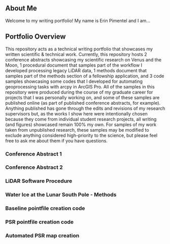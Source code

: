 ## About Me
Welcome to my writing portfolio! My name is Erin Pimentel and I am...

## Portfolio Overview
This repository acts as a technical writing portfolio that showcases my written scientific &amp; technical work. Currently, this repository hosts 2 conference abstracts showcasing my scientific research on Venus and the Moon, 1 procedural document that samples part of the workflow I developed processing legacy LiDAR data, 1 methods document that samples part of the methods section of a fellowship application, and 3 code samples showcasing some codes that I developed for automating geoprocessing tasks with arcpy in ArcGIS Pro. All of the samples in this repository were produced during the course of my graduate career for projects that I was personally working on, and some of these samples are published online (as part of published conference abstracts, for example). Anything published has gone through the edits and revisions of my research supervisors but, as the works I show here were intentionally chosen because they come from individual student research projects, all writing (and figures) showcased remain 100% my own. For samples of my work taken from unpublished research, these samples may be modified to exclude anything considered high-priority to the science, but please feel free to ask me about them if you have questions. 

### Conference Abstract 1 
### Conference Abstract 2
### LiDAR Software Procedure
### Water Ice at the Lunar South Pole - Methods
### Baseline pointfile creation code
### PSR pointfile creation code
### Automated PSR map creation
